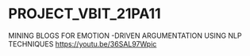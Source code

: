 # PROJECT_VBIT_21PA11
MINING BLOGS FOR EMOTION -DRIVEN ARGUMENTATION USING NLP TECHNIQUES
https://youtu.be/36SAL97Wpic
